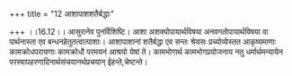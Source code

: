 +++
title = "12 आशापाशशतैर्बद्धाः"

+++
।।16.12।। आसुरानेव पुनर्विशिष्टि। आशा अशक्योपायार्थविषया
अनवगतोपायार्थविषया वा पार्थनास्ता एव बन्धनहेतुतत्वात्पाशाः। आशापाशानां
शतैर्बद्धा एव सन्तः श्रेयसः प्रच्योव्येस्तत आकृष्यमाणाः कामक्रोधपरायणाः
कामक्रोधौ परमयनं आश्रयो येषां ते। कामभोगार्थ कामभोगप्रयोजनाय नतु
धर्मार्थमन्यायेन परस्वापहरणादिनार्थसंचयानर्थप्रचयान् ईहन्ते,चेष्टन्ते।
